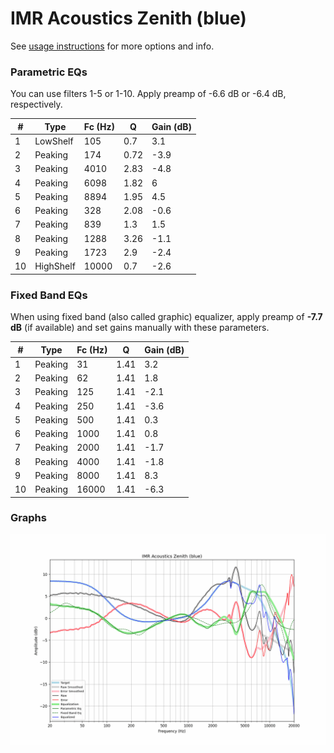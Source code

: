 # IMR Acoustics Zenith (blue)
See [usage instructions](https://github.com/jaakkopasanen/AutoEq#usage) for more options and info.

### Parametric EQs
You can use filters 1-5 or 1-10. Apply preamp of -6.6 dB or -6.4 dB, respectively.

|   # | Type      |   Fc (Hz) |    Q |   Gain (dB) |
|-----|-----------|-----------|------|-------------|
|   1 | LowShelf  |       105 | 0.7  |         3.1 |
|   2 | Peaking   |       174 | 0.72 |        -3.9 |
|   3 | Peaking   |      4010 | 2.83 |        -4.8 |
|   4 | Peaking   |      6098 | 1.82 |         6   |
|   5 | Peaking   |      8894 | 1.95 |         4.5 |
|   6 | Peaking   |       328 | 2.08 |        -0.6 |
|   7 | Peaking   |       839 | 1.3  |         1.5 |
|   8 | Peaking   |      1288 | 3.26 |        -1.1 |
|   9 | Peaking   |      1723 | 2.9  |        -2.4 |
|  10 | HighShelf |     10000 | 0.7  |        -2.6 |

### Fixed Band EQs
When using fixed band (also called graphic) equalizer, apply preamp of **-7.7 dB** (if available) and set gains manually with these parameters.

|   # | Type    |   Fc (Hz) |    Q |   Gain (dB) |
|-----|---------|-----------|------|-------------|
|   1 | Peaking |        31 | 1.41 |         3.2 |
|   2 | Peaking |        62 | 1.41 |         1.8 |
|   3 | Peaking |       125 | 1.41 |        -2.1 |
|   4 | Peaking |       250 | 1.41 |        -3.6 |
|   5 | Peaking |       500 | 1.41 |         0.3 |
|   6 | Peaking |      1000 | 1.41 |         0.8 |
|   7 | Peaking |      2000 | 1.41 |        -1.7 |
|   8 | Peaking |      4000 | 1.41 |        -1.8 |
|   9 | Peaking |      8000 | 1.41 |         8.3 |
|  10 | Peaking |     16000 | 1.41 |        -6.3 |

### Graphs
![](./IMR%20Acoustics%20Zenith%20(blue).png)
